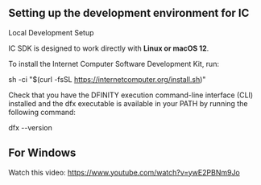 ## Setting up the development environment for IC
Local Development Setup

IC SDK is designed to work directly with **Linux or macOS 12**.

To install the Internet Computer Software Development Kit, run:

sh -ci "$(curl -fsSL https://internetcomputer.org/install.sh)"

Check that you have the DFINITY execution command-line interface (CLI) installed and the dfx executable is available in your PATH by running the following command:

dfx --version

## For Windows

Watch this video: https://www.youtube.com/watch?v=ywE2PBNm9Jo

